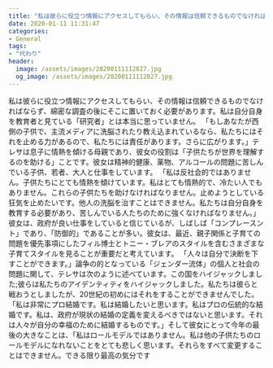 ```yaml
---
title: "私は彼らに役立つ情報にアクセスしてもらい、その情報は信頼できるものでなければならず、綿密な調査の後にそこに置いておく必要があります。"
date: 2020-01-11 11:31:47
categories:
- General
tags:
- "代わり"
header:
  image: /assets/images/20200111112827.jpg
  og_image: /assets/images/20200111112827.jpg
---
```


私は彼らに役立つ情報にアクセスしてもらい、その情報は信頼できるものでなければならず、綿密な調査の後にそこに置いておく必要があります。私は自分自身を教育者と見ている「研究者」とは本当に思っていません。 「もしあなたが西側の子供で、主流メディアに洗脳されたり教え込まれているなら、私たちにはそれを止める力があるので、私たちには責任があります。さらに広がります。」テレサは息子に情熱を傾ける母親であり、彼女の役割は「子供たちが世界を理解するのを助ける」ことです。彼女は精神的健康、薬物、アルコールの問題に苦しんでいる子供、若者、大人と仕事をしています。 「私は反社会的ではありません。子供たちにとても情熱を傾けています。私はとても情熱的で、冷たい人でもありません。これらの子供たちを助けなければなりません。止めようとしている狂気を止めたいです。他人の洗脳を治すことはできません。私たちは自分自身を教育する必要があり、苦しんでいる人たちのために強くなければなりません。」彼女は、政府が良い仕事をしていると信じているが、しばしば「コンプレースント」であり、「防御的」であることが多い。彼女は、最近、親子関係と子育ての問題を優先事項にしたフィル博士とトニー・ブレアのスタイルを含むさまざまな子育てスタイルを見ることが重要だと考えています。 「人々は自分で決断を下すことができます。」論争の的となっている「ジェンダー流体」の個人と社会の問題に関して、テレサは次のように述べています。この国をハイジャックしました;彼らは私たちのアイデンティティをハイジャックしました。私たちは彼らと戦おうとしましたが、20世紀の初めにはそれをすることができませんでした。 「私は非常にプロ結婚です。私は結婚したいと思います。私はプロの伝統的な結婚です。私は、政府が現状の結婚の定義を変えるべきではないと思います。それは人々が自分の幸福のために結婚するものです。」そして彼女にとって今年の最後の大きなことは、「私はロールモデルではありません。私は他の子供たちのロールモデルになれないことをとても悲しく思います。それらをすべて変更することはできません。できる限り最高の気分です

